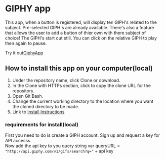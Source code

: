 # GIPHY app
   This app, when a button is registered, will display ten GIPH's related to the subject.
Pre-selected GIPH's are already available. There's also a feature that allows the user to add a button of thier own with there subject of choice! The GIPH's start out still. You can click on the relative GIPH to play then again to pause.
    
 Try it out[GiphyApp](https://jjferg.github.io/06-giphy/)

## How to install this app on your computer(local)
1. Under the repository name, click Clone or download.
2. In the Clone with HTTPs section, click to copy the clone URL for the repository.
3. Open Git Bash.
4. Change the current working directory to the location where you want the cloned directory to be made.
5. Link to [Install Instructions](https://help.github.com/en/github/creating-cloning-and-archiving-repositories/cloning-a-repository)
### requirements for install(local)

First you need to do is create a GIPH account. Sign up and request a key for API accesss. <br />
Now add the api key to you query string var queryURL = `"http://api.giphy.com/v1/gifs/search?q="` + api key
